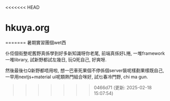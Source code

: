 <<<<<<< HEAD
# hkuya.org
=======
暑期實習團個wet西

仆佢個街整呢舊野真係學到好多新知識呀你老尾, 前端真係好L捲, 一堆framework一堆library, 試新野都試左幾日, 玩Q死自己, 好爽呀.

然後最後乜Q新野都唔用啦, 想一巴車死果個不停係個server裝呢樣剷果樣既自己, 一早用nextjs+material ui呢類熱門組合咪好, 試乜春冷門野, chi ma gun.

>>>>>>> 0466d71 (更新: 2025-02-18 15:07:54)
